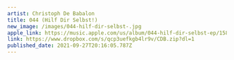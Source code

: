 ```yaml
---
artist: Christoph De Babalon
title: 044 (Hilf Dir Selbst!)
new_image: /images/044-hilf-dir-selbst-.jpg
apple_link: https://music.apple.com/us/album/044-hilf-dir-selbst-ep/1583753409
link: https://www.dropbox.com/s/qcp3uefkgb4lr9v/CDB.zip?dl=1
published_date: 2021-09-27T20:16:05.787Z
---
```

